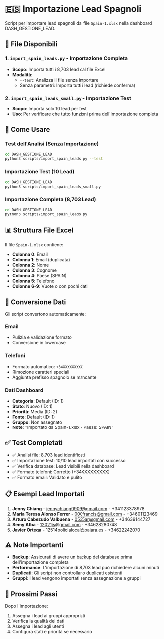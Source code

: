 # 🇪🇸 Importazione Lead Spagnoli

Script per importare lead spagnoli dal file `Spain-1.xlsx` nella dashboard DASH_GESTIONE_LEAD.

## 📁 File Disponibili

### 1. `import_spain_leads.py` - Importazione Completa
- **Scopo**: Importa tutti i 8,703 lead dal file Excel
- **Modalità**: 
  - `--test`: Analizza il file senza importare
  - Senza parametri: Importa tutti i lead (richiede conferma)

### 2. `import_spain_leads_small.py` - Importazione Test
- **Scopo**: Importa solo 10 lead per test
- **Uso**: Per verificare che tutto funzioni prima dell'importazione completa

## 🚀 Come Usare

### Test dell'Analisi (Senza Importazione)
```bash
cd DASH_GESTIONE_LEAD
python3 scripts/import_spain_leads.py --test
```

### Importazione Test (10 Lead)
```bash
cd DASH_GESTIONE_LEAD
python3 scripts/import_spain_leads_small.py
```

### Importazione Completa (8,703 Lead)
```bash
cd DASH_GESTIONE_LEAD
python3 scripts/import_spain_leads.py
```

## 📊 Struttura File Excel

Il file `Spain-1.xlsx` contiene:
- **Colonna 0**: Email
- **Colonna 1**: Email (duplicata)
- **Colonna 2**: Nome
- **Colonna 3**: Cognome
- **Colonna 4**: Paese (SPAIN)
- **Colonna 5**: Telefono
- **Colonne 6-9**: Vuote o con pochi dati

## 🔄 Conversione Dati

Gli script convertono automaticamente:

### Email
- Pulizia e validazione formato
- Conversione in lowercase

### Telefoni
- Formato automatico: `+34XXXXXXXXX`
- Rimozione caratteri speciali
- Aggiunta prefisso spagnolo se mancante

### Dati Dashboard
- **Categoria**: Default (ID: 1)
- **Stato**: Nuovo (ID: 1)
- **Priorità**: Media (ID: 2)
- **Fonte**: Default (ID: 1)
- **Gruppo**: Non assegnato
- **Note**: "Importato da Spain-1.xlsx - Paese: SPAIN"

## ✅ Test Completati

- ✅ Analisi file: 8,703 lead identificati
- ✅ Importazione test: 10/10 lead importati con successo
- ✅ Verifica database: Lead visibili nella dashboard
- ✅ Formato telefoni: Corretto (+34XXXXXXXXX)
- ✅ Formato email: Validato e pulito

## 📋 Esempi Lead Importati

1. **Jenny Chiang** - jennychiang0909@gmail.com - +341123378978
2. **Maria Teresa Alonso Ferrer** - 000francis@gmail.com - +34601123469
3. **Arturo Cabezudo Valbuena** - 0535ar@gmail.com - +34639144727
4. **Semy Atba** - 12021js@gmail.com - +34628280748
5. **Javier Ortega** - 12514policialocal@pajara.es - +34622242070

## ⚠️ Note Importanti

- **Backup**: Assicurati di avere un backup del database prima dell'importazione completa
- **Performance**: L'importazione di 8,703 lead può richiedere alcuni minuti
- **Duplicati**: Gli script non controllano duplicati esistenti
- **Gruppi**: I lead vengono importati senza assegnazione a gruppi

## 🎯 Prossimi Passi

Dopo l'importazione:
1. Assegna i lead ai gruppi appropriati
2. Verifica la qualità dei dati
3. Assegna i lead agli utenti
4. Configura stati e priorità se necessario




